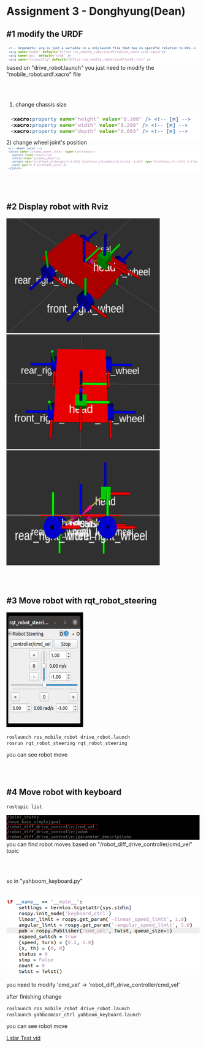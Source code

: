# Assignment 3 - Donghyung(Dean)

## #1 modify the URDF
<img src="./images/1.png"/>
based on "drive_robot.launch" you just need to modify the "mobile_robot.urdf.xacro" file

<br/><br/>

1) change chassis size
<img src="./images/2.png"/>
2) change wheel joint's position
<img src="./images/3.png"/>

<br/><br/>

## #2 Display robot with Rviz
<img src="./images/7.png" width="400" height="300"/><img src="./images/5.png" width="400" height="300"/><img src="./images/6.png" width="400" height="300"/>

<br/><br/>

## #3 Move robot with rqt_robot_steering
<img src="./images/8.png" width="200" height="300"/>

```
roslaunch ros_mobile_robot drive_robot.launch
rosrun rqt_robot_steering rqt_robot_steering
```

you can see robot move

<br/><br/>



## #4 Move robot with keyboard

```
rostopic list
```
<img src="./images/9.png"/>
you can find robot moves based on "/robot_diff_drive_controller/cmd_vel" topic

<br/><br/>

so in "yahboom_keyboard.py"

<br/>

<img src="./images/4.png"/>

you need to modify
'cmd_vel' -> 'robot_diff_drive_controller/cmd_vel'

after finishing change

```
roslaunch ros_mobile_robot drive_robot.launch
roslaunch yahboomcar_ctrl yahboom_keyboard.launch
```
you can see robot move

[Lidar Test vid](https://youtu.be/mS8J2_pSlNk)

<br/><br/>


